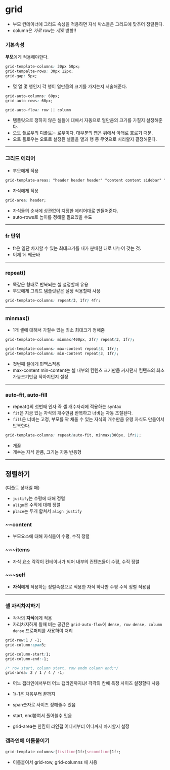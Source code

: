 # grid

- 부모 컨테이너에 그리드 속성을 적용하면 자식 박스들은 그리드에 맞추어 정렬된다.
- column은 *가로* row는 *세로* 방향!!

### 기본속성
**부모**에게 적용해야한다.

```css
grid-template-columns: 30px 50px;
grid-tempalte-rows: 30px 12px;
grid-gap: 5px;
```
* 몇 열 몇 행인지 각 행이 얼만큼의 크기를 가지는지 서술해준다.

```css
grid-auto-columns: 60px;
grid-auto-rows: 60px;

grid-auto-flow: row || column
```
* 템플릿으로 정하지 않은 셀들에 대해서 자동으로 얼만큼의 크기를 가질지 설정해준다.
* 오토 플로우의 디폴트는 로우이다. 대부분의 웹은 위에서 아래로 흐르기 때문.
* 오토 플로우는 오토로 설정된 셀들을 열과 행 중 무엇으로 처리할지 결정해준다.

---
### 그리드 에리어
* 부모에게 적용
```css
grid-template-areas: "header header header" "content content sidebar" "content content sidebar" "footer footer footer";
```
* 자식에게 적용
```css
grid-area: header;
```
* 자식들의 순서에 상관없이 지정한 에리어대로 만들어준다.
* auto-rows로 높이를 정해줄 필요있을 수도
  
---
### fr 단위
* fr은 일단 차지할 수 있는 최대크기를 내가 분배한 대로 나누어 갖는 것.
* 이제 % 쎄굿바
    
---
### repeat()
* 똑같은 형태로 반복되는 셀 설정할때 유용
* 부모에게 그리드 템플릿같은 설정 적용할때 사용
```css
grid-template-columns: repeat(3, 1fr) 4fr;
```
  
---
### minmax()
* 1개 셀에 대해서 가질수 있는 최소 최대크기 정해줌
```css
grid-template-columns: minmax(400px, 2fr) repeat(3, 1fr);

grid-template-columns: max-content repeat(3, 1fr);
grid-template-columns: min-content repeat(3, 1fr);
```
* 첫번째 셀에게 민맥스적용
* max-content min-content는 셀 내부의 컨텐츠 크기만큼 커지던지 컨텐츠의 최소가능크기만큼 작아지던지 설정
    
---
### auto-fit, auto-fill
* repeat()의 첫번째 인자 즉 셀 개수자리에 적용하는 syntax
* `fit`은 지금 있는 자식의 개수만큼 반복하고 너비는 자동 조절된다.
* `fill`은 너비는 고정, 부모를 꽉 채울 수 있는 자식의 개수만큼 유령 자식도 만들어서 반복한다.

```css
grid-template-columns: repeat(auto-fit, minmax(300px, 1fr));

```
* 개꿀
* 개수는 자식 만큼, 크기는 자동 반응형
  
---
## 정렬하기
(디폴트 상태일 때)
- `justify`는 수평에 대해 정렬
- `align`은 수직에 대해 정렬
- `place`는 두개 합쳐서 `align justify`

### ~~content
* 부모요소에 대해 자식들이 수평, 수직 정렬
  
### ~~~items
* 자식 요소 각각이 컨테이너가 되어 내부의 컨텐츠들이 수평, 수직 정렬

### ~~~self
* **자식**에게 적용하는 정렬속성으로 적용한 자식 하나만 수평 수직 정렬 적용됨
  
---
### 셀 자리차지하기
* 각각의 **자식**에게 적용
* 자리차지하게 될때 비는 공간은 `grid-auto-flow`에 `dense, row dense, column dense` 프로퍼티를 사용하여 처리
```css
grid-row:1 / -1;
grid-column:span3;

grid-column-start:1;
grid-column-end:-1;

/* row start, column start, row endm column end;*/
grid-area: 2 / 1 / 4 / -1;

```
* 어느 갭라인에서부터 어느 갭라인까지냐! 각각의 칸에 특정 사이즈 설정할때 사용
* 1/-1은 처음부터 끝까지
* span숫자로 사이즈 정해줄수 있음
* start, end붙여서 풀어쓸수 잇음
  
* grid-area는 한칸이 라인갭 어디서부터 어디까지 차지할지 설정
   
### 갭라인에 이름붙이기
```css
grid-template-columns:[fistline]1fr[secondline]1fr;

```
* 이름붙여서 grid-row, grid-columns 에 사용